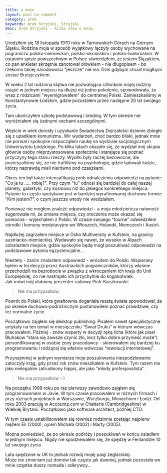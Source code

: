 ```yaml
---
title: o mnie
layout: post-no-comment
category: arek
keywords: Arek Stryjski, Stryjski
desc: Arek Stryjski - kilka słów o mnie.
---
```

Urodziłem się 18 listopada 1970 roku w Tarnowskich Górach na Górnym Śląsku. 
Rodzina moja w sposób wyjątkowy łączyły osoby wychowane na pograniczu polsko-niemieckim, polsko-ukraińskim i polsko-białoruskim. 
W ostatnim spisie powszechnym w Polsce stwierdziłem, że jestem Ślązakiem, co pan ankieter skrzętnie zanotował ołówkiem - nie długopisem - bo rzekomo takiej narodowości "jeszcze" nie ma. 
Dziś gdybym chciał mógłbym zostać Brytyjczykiem.


W wieku 2 lat rodzinna klątwa nie pozwalająca członkom mojej rodziny osiąść w jednym miejscu na dłużej niż jedno pokolenie, spowodowała, że wraz z rodzicami "wyemigrowałem" do centralnej Polski. 
Zamieszkaliśmy w Konstantynowie Łódzkim, gdzie pozostałem przez następne 20 lat swojego życia.

Tam ukończyłem szkołę podstawową i średnią. W tym okresie nie wyróżniałem się żadnymi cechami szczególnymi.

Wejście w wiek dorosły i uzyskanie Świadectwa Dojrzałości dziwnie zbiegło się z upadkiem komunizmu. 
Wir wydarzeń, choć bardzo bliski, jednak mnie nie porwał i spokojnie rozpocząłem naukę na wydziale socjologicznym Uniwersytetu Łódzkiego. 
Po kilku latach okazało się, że wydział mój skupia głównie osoby nieprzystosowane społecznie i starające się poznać przyczyny tego stanu rzeczy. 
Wysiłki były raczej bezowocne, ale pocieszaliśmy się, że nie trafiliśmy na psychologię, gdzie lądowali ludzie, którzy naprawdę mieli nierówno pod czaszkami.

Okres ten był także intensyfikacją prób odnalezienia odpowiedzi na pytanie: "Co ja tu ..... robię?". 
Przy czym "tu" odnosi się bardziej do całej naszej planety, galaktyki, czy kosmosu niż do jakiegoś konkretnego miejsca. 
Pytanie to często spotykane jest w bardziej wyrafinowanej duchowo formie: “Kim jestem?”, o czym jeszcze wtedy nie wiedziałem.

Ponieważ nie mogłem znaleźć odpowiedzi - a moja młodzieńcza naiwność sugerowała mi, że zmiana miejsca, czy otoczenia może okazać się pomocna - wyjechałem z Polski. 
W czasie swojego “tourne” odwiedziłem ośrodki i komuny medytacyjne we Włoszech, Holandii, Niemczech i Austrii.

Najdłużej zagrzałem miejsce w Osho Multiversity w Kufstein, na granicy austriacko-niemieckiej. 
Wydawało się nawet, że wysoko w Alpach odnalazłem miejsce, gdzie spokojnie będę mógł poszukiwać odpowiedzi na podstawowe pytania egzystencjalne...

Niestety - zanim znalazłem odpowiedź - wróciłem do Polski. 
Wspierany byłem w tej decyzji przez Austriackich pograniczników, którzy właśnie przechodzili na bezrobocie w związku z wkroczeniem ich kraju do Unii Europejskiej, 
co nie nastrajało ich przychylnie do kogokolwiek.  
Jak mówi mój ulubiony prezenter radiowy Piotr Kaczkowski:
> Nie ma przypadków.

Powrót do Polski, która gwałtownie doganiała resztę świata spowodował, że po okresie duchowo-podróżniczym postanowiłem poznać prawdziwe, czy też normalne życie.

Początkowo zająłem się desktop publishing. Pisałem nawet specjalistyczne artykuły na ten temat w miesięczniku “Świat Druku” w którym wówczas pracowałem. 
Później - znów wsparty w decyzji ręką licha (które jak pisał Błuhakow “stara się zawsze czynić zło, lecz tylko dobro przynieść może”) personifikowanej w osobie żony pracodawcy - skierowałem się bardziej ku programowaniu i rodzącej się właśnie wówczas “rewolucji internetowej”.

Przynajmniej w jednym wymiarze moje poszukiwania niespodziewanie zatoczyły krąg, gdy przez rok znów mieszkałem w Kufstein. 
Tym razem nie jako nielegalnie zatrudniony hippis, ale jako “młody profesjonalista”.  
> Nie ma przypadków :-)

Na początku 1999 roku po raz pierwszy zawodowo zająłem się programowaniem w Javie. W tym czasie pracowałem w różnych firmach i przy różnych projektach w Warszawie, Wurzburgu, Monachium i Łodzi. 
Od roku 2003 pracuję w Accountz.com w Chatteris (Cambridgeshire) w Wielkiej Brytanii. Początkowo jako software architect, później CTO.

W tym czasie ustabilizowałem się również rodzinnie zostając najpierw mężem Eli (2000), ojcem Michała (2002) i Marty (2005).

Można powiedzieć, że po okresie podróży i poszukiwań w końcu osiadłem w jednym miejscu. Nigdy nie spodziewałem się, że spędzę w Fenlandzie 10 lat swojego życia.

Lata spędzone w UK to jednak rozwój mojej pasji żeglarskiej.  
Może nie zmieniam już domów tak często jak dawniej, jednak pozostała we mnie cząstka duszy nomada i odkrywcy...
